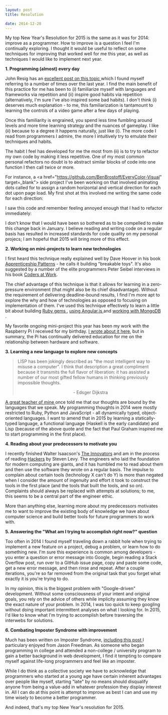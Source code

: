 ```yaml
---
layout: post
title: Resolution

date: 2014-12-28
---
```


My top New Year's Resolution for 2015 is the same as it was for 2014: improve as a programmer. How to improve is a question I feel I'm continually exploring. I thought it would be useful to reflect on some techniques for improving that worked well for me this year, as well as techniques I would like to implement next year.

**1. Programming (almost) every day**

John Resig has an <a href="http://ejohn.org/blog/write-code-every-day/" target="_blank"> excellent post on this topic </a> which I found myself referring to a number of times over the last year. I find the main benefit of this practice for me has been to (i) familiarize myself with languages and frameworks via repetition and (ii) inspire good habits via repetition (alternatively, I'm sure I've also inspired some bad habits). I don't think (i) deserves much explanation - to me, this familiarization is tantamount to learning the controls of a video game after a few days of playing. 

Once this familiarity is engrained, you spend less time fumbling around levels and more time learning strategy and the nuances of gameplay. I like (ii) because to a degree it happens naturally, just like (i). The more code I read from programmers I admire, the more I intuitively try to emulate their techniques and habits.

The habit I feel has developed for me the most from (ii) is to try to refactor my own code by making it less repetitive. One of my most common personal refactors no doubt is to abstract similar blocks of code into one function I then call twice or more. 

For instance, a <a href="https://github.com/BenBrostoff/EveryColor-Visual" target=_blank"> side project </a> I've been working on that involved animating dots called for to assign a random horizontal and vertical direction for each dot upon page load. My first shot at this involved me writing the same code for each direction: 

<script src="https://gist.github.com/BenBrostoff/6475c1547194c46870e9.js"></script>
	
I saw this code and remember feeling annoyed enough that I had to refactor immediately:

<script src="https://gist.github.com/BenBrostoff/24cb8ea606dd3f2df11e.js"></script>

I don't know that I would have been so bothered as to be compelled to make this change back in January. I believe reading and writing code on a regular basis has resulted in increased standards for code quality on my personal projecs; I am hopeful that 2015 will bring more of this effect.

**2. Working on mini-projects to learn new technologies**

I first heard this technique really explained well by Dave Hoover in his book <a href="http://www.amazon.com/Apprenticeship-Patterns-Guidance-Aspiring-Craftsman/dp/0596518382" target="_blank">Apprenticeship Patterns</a> - he calls it building "breakable toys". It's also suggested by a number of the elite programmers Peter Seibel interviews in his book <a href="http://www.amazon.com/Coders-Work-Reflections-Craft-Programming/dp/1430219483" target="_blank">Coders at Work</a>. 

The chief advantage of this technique is that it allows for learning in a zero-pressure environment (that might also be its chief disadvantage). Without the requirement of delivering deadline-bound results, I find I'm more apt to explore the why and how of technologies as opposed to focusing on implementation of them. I've used this technique effectively to learn a little bit about building <a href="https://github.com/BenBrostoff/BenTrackerGem" target="_blank"> Ruby gems </a>, <a href="https://github.com/BenBrostoff/Angular-JS-Lightning-Talk" target="_blank"> using Angular.js </a> and <a href="http://benbrostoff.github.io/2014/08/26/querying-in-mongo-with-node/" target="blank"> working with MongoDB </a>.

My favorite ongoing mini-project this year has been my work with the Raspberry Pi I received for my birthday. <a href="http://benbrostoff.github.io/2014/12/13/The-Internet-is-Awesome/" target="_blank"> I wrote about it here</a>, but in summary, the Pi has continually delivered education for me on the relationship between hardware and software.  

**3. Learning a new language to explore new concepts**

<blockquote> LISP has been jokingly described as "the most intelligent way to misuse a computer". I think that description a great compliment because it transmits the full flavor of liberation: it has assisted a number of our most gifted fellow humans in thinking previously impossible thoughts. 
<p></p>
<center> - Edsger Dijkstra</center>
</blockquote>

<a href="http://zencephalon.com/index" target="_blank"> A great teacher of mine </a> once told me that our thoughts are bound by the languages that we speak. My programming thoughts in 2014 were mostly restricted to Ruby, Python and JavaScript - all dynamically typed, object-oriented languages. I want to amend that in 2015 by learning a statically-typed language, a functional language (Haskell is the early candidate) and Lisp (because of the above quote and the fact that Paul Graham inspired me to start programming in the first place). 

**4. Reading about your predecessors to motivate you**

I recently finished Walter Isaacson's <a href="http://www.amazon.com/dp/147670869X/?tag=googhydr-20&hvadid=58728147067&hvpos=1t1&hvexid=&hvnetw=g&hvrand=928146218981119504&hvpone=21.00&hvptwo=&hvqmt=b&hvdev=c&ref=pd_sl_1ywlkiqptp_b" target="_blank">The Innovators</a> and am in the process of reading <a href="http://www.amazon.com/Hackers-Computer-Revolution-Anniversary-Edition/dp/1449388396" target="_blank"> Hackers</a> by Steven Levy. The engineers who laid the foundation for modern computing are giants, and it has humbled me to read about them and then use the software they wrote on a regular basis. The impulse to complain about certain tools (technology X can't do Y) is more than negated when I consider the amount of ingenuity and effort it took to construct the tools in the first place (and the tools that built the tools, and so on). Complaints should always be replaced with attempts at solutions; to me, this seems to be a central part of the engineer ethic. 

More than anything else, learning more about my predecessors motivates me to want to improve the existing body of knowledge we have about computer science and build better tools for future programmers to work with. 

**5. Answering the "What am I trying to accomplish right now?" question**

Too often in 2014 I found myself traveling down a rabbit hole when trying to implement a new feature on a project, debug a problem, or learn how to do something new. I'm sure this experience is common among developers - you enter a question or error message into Google, begin reading a Stack Overflow post, run over to a GitHub issue page, copy and paste some code, get a new error message, and then rinse and repeat. After a couple iterations, you're so far removed from the original task that you forget what exactly it is you're trying to do. 

In my opinion, this is the biggest problem with "Google-driven" development. Without some consciousness of your intent and original goals, you rely on the advice of others while implicity assuming they know the exact nature of your problem. In 2014, I was too quick to keep googling without doing important intermittent analyses on what I looking for. In 2015, I'd like to know what I'm trying to accomplish before traversing the interwebs for solutions.

**6. Combating Imposter Syndrome with improvement**

Much has been written on Imposter Syndrome, <a href="http://blog.42floors.com/imposter-syndrome/" target="_blank"> including this post </a> I particulary enjoyed from Jason Freedman. As someone who began programming in college and attended a non-college / university program to gain a better background in web development, I find it tempting to compare myself against life-long programmers and feel like an imposter. 

While I do think as a collective society we have to acknowledge that programmers who started at a young age have certain inherent advantages over people like myself, starting "late" by no means should disqualify anyone from being a value-add in whatever profession they display interest in. All I can do at this point is attempt to improve as best I can and use my time wisely to become a better programmer. 

And indeed, that's my top New Year's resolution for 2015. 